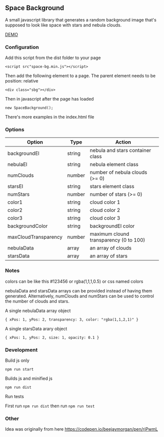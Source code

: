 
## Space Background

A small javascript library that generates a random background image that's supposed to look like space with stars and nebula clouds.

[DEMO](https://jamesryan83.github.io/space-background/)


### Configuration

Add this script from the dist folder to your page

`<script src"space-bg.min.js"></script>`

Then add the following element to a page.  The parent element needs to be position: relative

`<div class="sbg"></div>`

Then in javascript after the page has loaded

`new SpaceBackground();`

There's more examples in the index.html file


### Options

| Option               | Type   | Action                                 |
| -------------------- | ------ | -------------------------------------- |
| backgroundEl         | string | nebula and stars container class       |
| nebulaEl             | string | nebula element class                   |
| numClouds            | number | number of nebula clouds (>= 0)         |
| starsEl              | string | stars element class                    |
| numStars             | number | number of stars (>= 0)                 |
| color1               | string | cloud color 1                          |
| color2               | string | cloud color 2                          |
| color3               | string | cloud color 3                          |
| backgroundColor      | string | backgroundEl color                     |
| maxCloudTransparency | number | maximum clound transparency (0 to 100) |
| nebulaData           | array  | an array of clouds                     |
| starsData            | array  | an array of stars                      |


### Notes

colors can be like this #123456 or rgba(1,1,1,0.5) or css named colors

nebulaData and starsData arrays can be provided instead of having them generated.  Alternatively, numClouds and numStars can be used to control the number of clouds and stars.

A single nebulaData array object

`{ xPos: 1, yPos: 2, transparency: 3, color: "rgba(1,1,2,1)" }`

A single starsData arary object

`{ xPos: 1, yPos: 2, size: 1, opacity: 0.1 }`


### Development

Build js only

`npm run start`

Builds js and minified js

`npm run dist`

Run tests

First run `npm run dist` then run `npm run test`


### Other

Idea was originally from here
https://codepen.io/beejaymorgan/pen/rjPwmL
